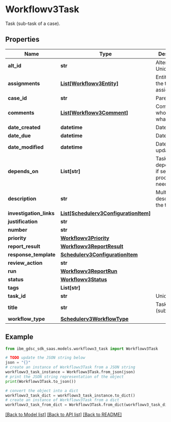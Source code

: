 # Workflowv3Task

Task (sub-task of a case).

## Properties

Name | Type | Description | Notes
------------ | ------------- | ------------- | -------------
**alt_id** | **str** | Alternate Unique ID. | [optional] 
**assignments** | [**List[Workflowv3Entity]**](Workflowv3Entity.md) | Entities that the task is assigned to. | [optional] 
**case_id** | **str** | Parent case. | [optional] 
**comments** | [**List[Workflowv3Comment]**](Workflowv3Comment.md) | Comments - who, when, what. | [optional] 
**date_created** | **datetime** | Date created. | [optional] 
**date_due** | **datetime** | Date due. | [optional] 
**date_modified** | **datetime** | Date of last update. | [optional] 
**depends_on** | **List[str]** | Task ID dependencies if sequential processing is needed. | [optional] 
**description** | **str** | Multiline description of the task. | [optional] 
**investigation_links** | [**List[Schedulerv3ConfigurationItem]**](Schedulerv3ConfigurationItem.md) |  | [optional] 
**justification** | **str** |  | [optional] 
**number** | **str** |  | [optional] 
**priority** | [**Workflowv3Priority**](Workflowv3Priority.md) |  | [optional] 
**report_result** | [**Workflowv3ReportResult**](Workflowv3ReportResult.md) |  | [optional] 
**response_template** | [**Schedulerv3ConfigurationItem**](Schedulerv3ConfigurationItem.md) |  | [optional] 
**review_action** | **str** |  | [optional] 
**run** | [**Workflowv3ReportRun**](Workflowv3ReportRun.md) |  | [optional] 
**status** | [**Workflowv3Status**](Workflowv3Status.md) |  | [optional] 
**tags** | **List[str]** |  | [optional] 
**task_id** | **str** | Unique ID. | [optional] 
**title** | **str** | Task title (subject). | [optional] 
**workflow_type** | [**Schedulerv3WorkflowType**](Schedulerv3WorkflowType.md) |  | [optional] 

## Example

```python
from ibm_gdsc_sdk_saas.models.workflowv3_task import Workflowv3Task

# TODO update the JSON string below
json = "{}"
# create an instance of Workflowv3Task from a JSON string
workflowv3_task_instance = Workflowv3Task.from_json(json)
# print the JSON string representation of the object
print(Workflowv3Task.to_json())

# convert the object into a dict
workflowv3_task_dict = workflowv3_task_instance.to_dict()
# create an instance of Workflowv3Task from a dict
workflowv3_task_from_dict = Workflowv3Task.from_dict(workflowv3_task_dict)
```
[[Back to Model list]](../README.md#documentation-for-models) [[Back to API list]](../README.md#documentation-for-api-endpoints) [[Back to README]](../README.md)


